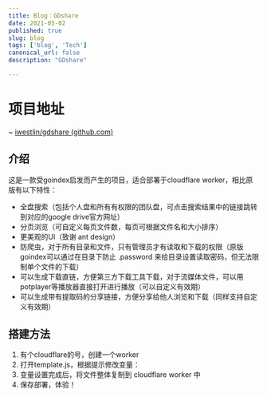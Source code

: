 ```yaml
---
title: Blog：GDshare
date: 2021-05-02
published: true
slug: blog
tags: ['blog', 'Tech']
canonical_url: false
description: "GDshare"

---
```

# 项目地址
~
[iwestlin/gdshare (github.com)](https://github.com/iwestlin/gdshare)



## 介绍

这是一款受goindex启发而产生的项目，适合部署于cloudflare worker，相比原版有以下特性：

- 全盘搜索（包括个人盘和所有有权限的团队盘，可点击搜索结果中的链接跳转到对应的google drive官方网址）
- 分页浏览（可自定义每页文件数，每页可根据文件名和大小排序）
- 更美观的UI（致谢 ant design）
- 防爬虫，对于所有目录和文件，只有管理员才有读取和下载的权限（原版goindex可以通过在目录下防止 .password 来给目录设置读取密码，但无法限制单个文件的下载）
- 可以生成下载直链，方便第三方下载工具下载，对于流媒体文件，可以用potplayer等播放器直接打开进行播放（可以自定义有效期）
- 可以生成带有提取码的分享链接，方便分享给他人浏览和下载（同样支持自定义有效期）

## 搭建方法

1. 有个cloudflare的号，创建一个worker
2. 打开template.js，根据提示修改变量：
3. 变量设置完成后，将文件整体复制到 cloudflare worker 中
4. 保存部署，体验！
